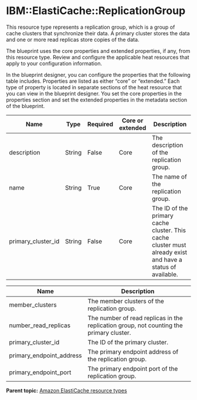 # IBM::ElastiCache::ReplicationGroup

This resource type represents a replication group, which is a group of cache clusters that synchronize their data. A primary cluster stores the data and one or more read replicas store copies of the data.

The blueprint uses the core properties and extended properties, if any, from this resource type. Review and configure the applicable heat resources that apply to your configuration information.

In the blueprint designer, you can configure the properties that the following table includes. Properties are listed as either “core” or “extended.” Each type of property is located in separate sections of the heat resource that you can view in the blueprint designer. You set the core properties in the properties section and set the extended properties in the metadata section of the blueprint.

|Name|Type|Required|Core or extended|Description|
|----|----|--------|----------------|-----------|
|description|String|False|Core|The description of the replication group.|
|name|String|True|Core|The name of the replication group.|
|primary\_cluster\_id|String|False|Core|The ID of the primary cache cluster. This cache cluster must already exist and have a status of available.|

|Name|Description|
|----|-----------|
|member\_clusters|The member clusters of the replication group.|
|number\_read\_replicas|The number of read replicas in the replication group, not counting the primary cluster.|
|primary\_cluster\_id|The ID of the primary cluster.|
|primary\_endpoint\_address|The primary endpoint address of the replication group.|
|primary\_endpoint\_port|The primary endpoint port of the replication group.|

**Parent topic:** [Amazon ElastiCache resource types](../../com.edt.heat.reference.doc/topics/ref_heat_types_elasticache_ov.md)


